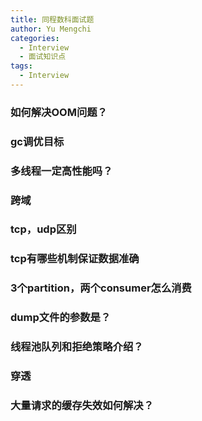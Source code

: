 ```yaml
---
title: 同程数科面试题
author: Yu Mengchi
categories:
  - Interview
  - 面试知识点
tags:
  - Interview
---
```

  
### 如何解决OOM问题？


### gc调优目标

### 多线程一定高性能吗？

### 跨域

### tcp，udp区别

### tcp有哪些机制保证数据准确

### 3个partition，两个consumer怎么消费

### dump文件的参数是？

### 线程池队列和拒绝策略介绍？

### 穿透

### 大量请求的缓存失效如何解决？


